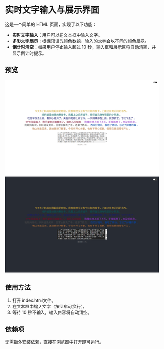 # 实时文字输入与展示界面

这是一个简单的 HTML 页面，实现了以下功能：

- **实时文字输入**：用户可以在文本框中输入文字。
- **多彩文字展示**：根据预设的颜色数组，输入的文字会以不同的颜色展示。
- **倒计时清空**：如果用户停止输入超过 10 秒，输入框和展示区将自动清空，并显示倒计时提示。

## 预览
![alt text](image-1.png)
![alt text](image-2.png)
## 使用方法

1. 打开 index.html文件。
2. 在文本框中输入文字（按回车可换行）。
3. 等待 10 秒不输入，输入内容将自动清空。

## 依赖项

无需额外安装依赖，直接在浏览器中打开即可运行。

